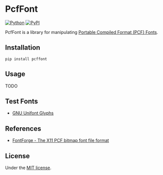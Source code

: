 # PcfFont

[![Python](https://img.shields.io/badge/python-3.11-brightgreen)](https://www.python.org)
[![PyPI](https://img.shields.io/pypi/v/pcffont)](https://pypi.org/project/pcffont/)

PcfFont is a library for manipulating [Portable Compiled Format (PCF) Fonts](https://en.wikipedia.org/wiki/Portable_Compiled_Format).

## Installation

```shell
pip install pcffont
```

## Usage

TODO

## Test Fonts

- [GNU Unifont Glyphs](https://unifoundry.com/unifont/index.html)

## References

- [FontForge - The X11 PCF bitmap font file format](https://fontforge.org/docs/techref/pcf-format.html)

## License

Under the [MIT license](LICENSE).
